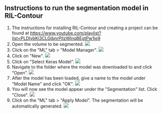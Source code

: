 ## Instructions to run the segmentation model in RIL-Contour

1. The instructions for installing RIL-Contour and creating a project can be found at https://www.youtube.com/playlist?list=PLDlybKi3CLGibnrPIlzWInqBEgtPw1ie9
2. Open the volume to be segmented.
![](https://github.com/jasonccai/CTBrainSegmentation/blob/master/webimages/RCDemoImages/2.png?raw=true)
3. Click on the "ML" tab > "Model Manager".
![](https://github.com/jasonccai/CTBrainSegmentation/blob/master/webimages/RCDemoImages/3.png?raw=true)
4. Click on "New".
![](https://github.com/jasonccai/CTBrainSegmentation/blob/master/webimages/RCDemoImages/4.png?raw=true)
5. Click on "Select Keras Model".
![](https://github.com/jasonccai/CTBrainSegmentation/blob/master/webimages/RCDemoImages/5.png?raw=true)
6. Navigate to the folder where the model was downloaded to and click “Open”.
![](https://github.com/jasonccai/CTBrainSegmentation/blob/master/webimages/RCDemoImages/6.png?raw=true)
7. After the model has been loaded, give a name to the model under "Model Name" and click "OK".
![](https://github.com/jasonccai/CTBrainSegmentation/blob/master/webimages/RCDemoImages/7.png?raw=true)
8. You will now see the model appear under the "Segmentation" list. Click "Close".
![](https://github.com/jasonccai/CTBrainSegmentation/blob/master/webimages/RCDemoImages/8.png?raw=true)
9. Click on the "ML" tab > "Apply Model". The segmentation will be automatically generated.
![](https://github.com/jasonccai/CTBrainSegmentation/blob/master/webimages/RCDemoImages/9.png?raw=true)
